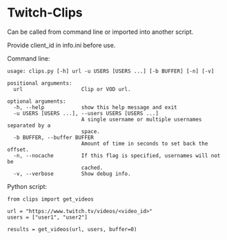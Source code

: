 # Twitch-Clips

Can be called from command line or imported into another script.

Provide client_id in info.ini before use.

Command line:
    
    usage: clips.py [-h] url -u USERS [USERS ...] [-b BUFFER] [-n] [-v]

    positional arguments:
      url                   Clip or VOD url.

    optional arguments:
      -h, --help            show this help message and exit
      -u USERS [USERS ...], --users USERS [USERS ...]
                            A single username or multiple usernames separated by a
                            space.
      -b BUFFER, --buffer BUFFER
                            Amount of time in seconds to set back the offset.
      -n, --nocache         If this flag is specified, usernames will not be
                            cached.
      -v, --verbose         Show debug info.

Python script:

    from clips import get_videos
    
    url = "https://www.twitch.tv/videos/<video_id>"
    users = ["user1", "user2"]
    
    results = get_videos(url, users, buffer=0)
